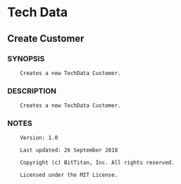 # Tech Data
## Create Customer
### SYNOPSIS
```
    Creates a new TechData Customer.
```
### DESCRIPTION
```
    Creates a new TechData Customer.
```
### NOTES
```
    Version: 1.0
    Last updated: 26 September 2018
    Copyright (c) BitTitan, Inc. All rights reserved.
    Licensed under the MIT License.
```

